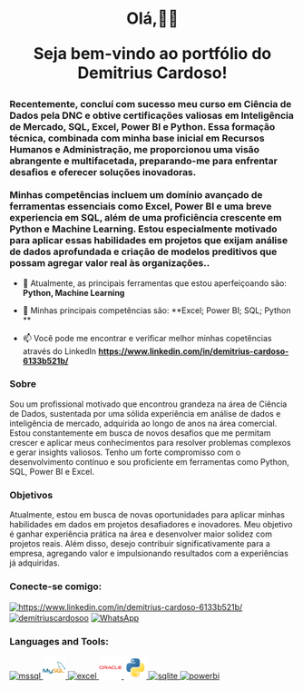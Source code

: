 <h1 align="center">Olá,👋👋
  
Seja bem-vindo ao portfólio do Demitrius Cardoso!</h1>
<h3>Recentemente, concluí com sucesso meu curso em Ciência de Dados pela DNC e obtive certificações valiosas em Inteligência de Mercado, SQL, Excel, Power BI e Python. Essa formação técnica, combinada com minha base inicial em Recursos Humanos e Administração, me proporcionou uma visão abrangente e multifacetada, preparando-me para enfrentar desafios e oferecer soluções inovadoras.
<br><br>
Minhas competências incluem um domínio avançado de ferramentas essenciais como Excel, Power BI e uma breve experiencia em SQL, além de uma proficiência crescente em Python e Machine Learning. Estou especialmente motivado para aplicar essas habilidades em projetos que exijam análise de dados aprofundada e criação de modelos preditivos que possam agregar valor real às organizações..</h3>


- 🌱 Atualmente, as principais ferramentas que estou aperfeiçoando são: **Python, Machine Learning**

- 💬 Minhas principais competências são: **Excel; Power BI; SQL; Python **

- 📫 Você pode me encontrar e verificar melhor minhas copetências através do LinkedIn **https://www.linkedin.com/in/demitrius-cardoso-6133b521b/**

<h3 align="left">Sobre</h3>

<p>Sou um profissional motivado que encontrou grandeza na área de Ciência de Dados, sustentada por uma sólida experiência em análise de dados e inteligência de mercado, adquirida ao longo de anos na área comercial. Estou constantemente em busca de novos desafios que me permitam crescer e aplicar meus conhecimentos para resolver problemas complexos e gerar insights valiosos. Tenho um forte compromisso com o desenvolvimento contínuo e sou proficiente em ferramentas como Python, SQL, Power BI e Excel.
<p>

<h3 align="left">Objetivos</h3>
<p>
 Atualmente, estou em busca de novas oportunidades para aplicar minhas habilidades em dados em projetos desafiadores e inovadores. Meu objetivo é ganhar experiência prática na área e desenvolver maior solidez com projetos reais. Além disso, desejo contribuir significativamente para a empresa, agregando valor e impulsionando resultados com a experiências já adquiridas.
</p>

<h3 align="left">Conecte-se comigo:</h3>
<p align="left">
<a href="https://linkedin.com/in/https://www.linkedin.com/in/demitrius-cardoso-6133b521b/" target="blank"><img align="center" src="https://raw.githubusercontent.com/rahuldkjain/github-profile-readme-generator/master/src/images/icons/Social/linked-in-alt.svg" alt="https://www.linkedin.com/in/demitrius-cardoso-6133b521b/" height="30" width="40" /></a>
<a href="https://instagram.com/demitriuscardosoo" target="blank"><img align="center" src="https://raw.githubusercontent.com/rahuldkjain/github-profile-readme-generator/master/src/images/icons/Social/instagram.svg" alt="demitriuscardosoo" height="30" width="40" /></a>
<a href="https://w.app/dvFbh2" target="_blank">
    <img align="center" src="https://raw.githubusercontent.com/rahuldkjain/github-profile-readme-generator/master/src/images/icons/Social/whatsapp.svg" alt="WhatsApp" height="30" width="40" />
  </a>
</p>
<h3 align="left">Languages and Tools:</h3>
<p align="left"> 
  <a href="https://www.microsoft.com/en-us/sql-server" target="_blank" rel="noreferrer"> 
    <img src="https://www.svgrepo.com/show/303229/microsoft-sql-server-logo.svg" alt="mssql" width="40" height="40"/> 
  </a> 
  <a href="https://www.mysql.com/" target="_blank" rel="noreferrer"> 
    <img src="https://raw.githubusercontent.com/devicons/devicon/master/icons/mysql/mysql-original-wordmark.svg" alt="mysql" width="40" height="40"/> 
      </a> 
  <a href="https://www.microsoft.com/en-us/microsoft-365/excel" target="_blank" rel="noreferrer"> 
    <img src="https://img.icons8.com/ios/452/microsoft-excel-2019.png" alt="excel" width="40" height="40"/> 
  </a> 
  <a href="https://www.oracle.com/" target="_blank" rel="noreferrer"> 
    <img src="https://raw.githubusercontent.com/devicons/devicon/master/icons/oracle/oracle-original.svg" alt="oracle" width="40" height="40"/> 
  </a> 
  <a href="https://www.python.org" target="_blank" rel="noreferrer"> 
    <img src="https://raw.githubusercontent.com/devicons/devicon/master/icons/python/python-original.svg" alt="python" width="40" height="40"/> 
  </a> 
  <a href="https://www.sqlite.org/" target="_blank" rel="noreferrer"> 
    <img src="https://www.vectorlogo.zone/logos/sqlite/sqlite-icon.svg" alt="sqlite" width="40" height="40"/> 
  </a> 
  <a href="https://powerbi.microsoft.com/" target="_blank" rel="noreferrer"> 
    <img src="https://img.icons8.com/ios/452/power-bi.png" alt="powerbi" width="40" height="40"/> 
  </a> 
</p>
